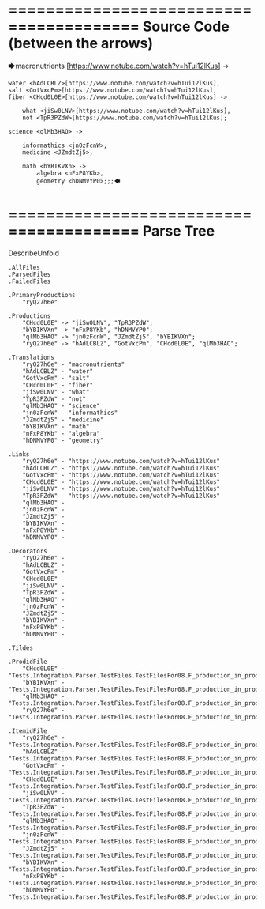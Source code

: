 ========================================
Source Code (between the arrows)
========================================

🡆macronutrients <ryQ27h6e>[https://www.notube.com/watch?v=hTui12lKus] ->

	water <hAdLCBLZ>[https://www.notube.com/watch?v=hTui12lKus],
    salt <GotVxcPm>[https://www.notube.com/watch?v=hTui12lKus],
    fiber <CHcd0L0E>[https://www.notube.com/watch?v=hTui12lKus] ->

        what <jiSw0LNV>[https://www.notube.com/watch?v=hTui12lKus],
        not <TpR3PZdW>[https://www.notube.com/watch?v=hTui12lKus];
	
	science <qlMb3HAO> ->
			
		informathics <jn0zFcnW>,
		medicine <JZmdtZj5>,
		
		math <bYBIKVXn> ->
			algebra <nFxP8YKb>,
			geometry <hDNMVYP0>;;;🡄

========================================
Parse Tree
========================================
DescribeUnfold

    .AllFiles
    .ParsedFiles
    .FailedFiles

    .PrimaryProductions
        "ryQ27h6e" 

    .Productions
        "CHcd0L0E" -> "jiSw0LNV", "TpR3PZdW";
        "bYBIKVXn" -> "nFxP8YKb", "hDNMVYP0";
        "qlMb3HAO" -> "jn0zFcnW", "JZmdtZj5", "bYBIKVXn";
        "ryQ27h6e" -> "hAdLCBLZ", "GotVxcPm", "CHcd0L0E", "qlMb3HAO";

    .Translations
        "ryQ27h6e" - "macronutrients"
        "hAdLCBLZ" - "water"
        "GotVxcPm" - "salt"
        "CHcd0L0E" - "fiber"
        "jiSw0LNV" - "what"
        "TpR3PZdW" - "not"
        "qlMb3HAO" - "science"
        "jn0zFcnW" - "informathics"
        "JZmdtZj5" - "medicine"
        "bYBIKVXn" - "math"
        "nFxP8YKb" - "algebra"
        "hDNMVYP0" - "geometry"

    .Links
        "ryQ27h6e" - "https://www.notube.com/watch?v=hTui12lKus"
        "hAdLCBLZ" - "https://www.notube.com/watch?v=hTui12lKus"
        "GotVxcPm" - "https://www.notube.com/watch?v=hTui12lKus"
        "CHcd0L0E" - "https://www.notube.com/watch?v=hTui12lKus"
        "jiSw0LNV" - "https://www.notube.com/watch?v=hTui12lKus"
        "TpR3PZdW" - "https://www.notube.com/watch?v=hTui12lKus"
        "qlMb3HAO" - 
        "jn0zFcnW" - 
        "JZmdtZj5" - 
        "bYBIKVXn" - 
        "nFxP8YKb" - 
        "hDNMVYP0" - 

    .Decorators
        "ryQ27h6e" - 
        "hAdLCBLZ" - 
        "GotVxcPm" - 
        "CHcd0L0E" - 
        "jiSw0LNV" - 
        "TpR3PZdW" - 
        "qlMb3HAO" - 
        "jn0zFcnW" - 
        "JZmdtZj5" - 
        "bYBIKVXn" - 
        "nFxP8YKb" - 
        "hDNMVYP0" - 

    .Tildes

    .ProdidFile
        "CHcd0L0E" - "Tests.Integration.Parser.TestFiles.TestFilesFor08.F_production_in_production7.ds"
        "bYBIKVXn" - "Tests.Integration.Parser.TestFiles.TestFilesFor08.F_production_in_production7.ds"
        "qlMb3HAO" - "Tests.Integration.Parser.TestFiles.TestFilesFor08.F_production_in_production7.ds"
        "ryQ27h6e" - "Tests.Integration.Parser.TestFiles.TestFilesFor08.F_production_in_production7.ds"

    .ItemidFile
        "ryQ27h6e" - "Tests.Integration.Parser.TestFiles.TestFilesFor08.F_production_in_production7.ds"
        "hAdLCBLZ" - "Tests.Integration.Parser.TestFiles.TestFilesFor08.F_production_in_production7.ds"
        "GotVxcPm" - "Tests.Integration.Parser.TestFiles.TestFilesFor08.F_production_in_production7.ds"
        "CHcd0L0E" - "Tests.Integration.Parser.TestFiles.TestFilesFor08.F_production_in_production7.ds"
        "jiSw0LNV" - "Tests.Integration.Parser.TestFiles.TestFilesFor08.F_production_in_production7.ds"
        "TpR3PZdW" - "Tests.Integration.Parser.TestFiles.TestFilesFor08.F_production_in_production7.ds"
        "qlMb3HAO" - "Tests.Integration.Parser.TestFiles.TestFilesFor08.F_production_in_production7.ds"
        "jn0zFcnW" - "Tests.Integration.Parser.TestFiles.TestFilesFor08.F_production_in_production7.ds"
        "JZmdtZj5" - "Tests.Integration.Parser.TestFiles.TestFilesFor08.F_production_in_production7.ds"
        "bYBIKVXn" - "Tests.Integration.Parser.TestFiles.TestFilesFor08.F_production_in_production7.ds"
        "nFxP8YKb" - "Tests.Integration.Parser.TestFiles.TestFilesFor08.F_production_in_production7.ds"
        "hDNMVYP0" - "Tests.Integration.Parser.TestFiles.TestFilesFor08.F_production_in_production7.ds"

